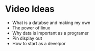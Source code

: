# Video Ideas

- What is a databse and making my own
- The power of linux
- Why data is important as a programer
- Pin display out
- How to start as a develpor
